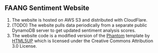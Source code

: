 ## FAANG Sentiment Website

1. The website is hosted on AWS S3 and distributed with CloudFlare.
2. (TODO) The website pulls data periodically from a separate public DynamoDB server to get updated sentiment analysis scores.
3. The website code is a modified version of the [Phantom](https://html5up.net/phantom) template by [HTML5UP](https://html5up.net/) which is licensed under the Creative Commons Attribution 3.0 License.